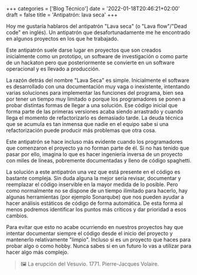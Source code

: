 +++
categories = ['Blog Técnico']
date = '2022-01-18T20:46:21+02:00'
draft = false
title = 'Antipatrón: lava seca'
+++

Hoy me gustaría hablaros del antipatrón "Lava seca" (o "Lava flow"/"Dead code" en inglés). Un antipatrón que desafortunadamente me he encontrado en algunos proyectos en los que he trabajado.

Este antipatrón suele darse lugar en proyectos que son creados inicialmente como un prototipo, un software de investigación o como parte de un hackaton pero que posteriormente se convierte en un software operacional y es llevado a producción.

La razón detrás del nombre "Lava Seca" es simple. Inicialmente el software es desarrollado con una documentación muy vaga o inexistente, intentando varias soluciones para implementar las funciones del programa, bien sea por tener un tiempo muy limitado o porque los programadores se ponen a probar distintas formas de llegar a una solución. Ese código inicial que forma parte de las primeras versiones acaba siendo arrastrado y cuando llega el momento de refactorizarlo es demasiado tarde. La deuda técnica que se acumula es tan inmensa que nadie en el equipo sabe si una refactorización puede producir más problemas que otra cosa.

Este antipatrón se hace incluso más evidente cuando los programadores que comenzaron el proyecto ya no forman parte de él. Si no has tenido que pasar por ello, imagina lo que es hacer ingeniería inversa de un proyecto con miles de líneas, pobremente documentadas y lleno de código spaghetti.

La solución a este antipatrón una vez que está presente en el código es bastante compleja. Sin duda alguna la mejor sería revisar, documentar y reemplazar el código inservible en la mayor medida de lo posible. Pero como normalmente no se dispone de un tiempo ilimitado para hacerlo, hay algunas herramientas (por ejemplo Sonarqube) que nos pueden ayudar a hacer análisis estáticos de código de forma automática. De esta forma al menos podremos identificar los puntos más críticos y dar prioridad a esos cambios.

Para evitar que esto no acabe ocurriendo en nuestros proyectos hay que intentar documentar siempre el código desde el inicio del proyecto y mantenerlo relativamente "limpio". Incluso si es un proyecto que haces para probar algo o como hobby. Nunca sabes si en un futuro lo vas a utilizar para hacer algo más complejo.

> 🖼️ La erupción del Vesuvio. 1771. Pierre-Jacques Volaire. 